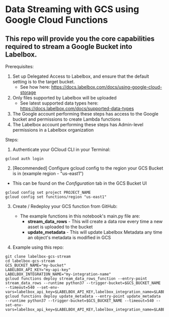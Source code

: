 # Data Streaming with GCS using Google Cloud Functions

## This repo will provide you the core capabilities required to stream a Google Bucket into Labelbox.

Prerequisites:
1. Set up Delegated Access to Labelbox, and ensure that the default setting is to the target bucket.
    * See how here: https://docs.labelbox.com/docs/using-google-cloud-storage 
2. Only files supported by Labelbox will be uploaded
    * See latest supported data types here: https://docs.labelbox.com/docs/supported-data-types
3. The Google account performing these steps has access to the Google bucket and permissions to create Lambda functions
4. The Labelbox account performing these steps has Admin-level permissions in a Labelbox organization

Steps:
1. Authenticate your GCloud CLI in your Terminal:
```
gcloud auth login
```
2. [Recommended] Configure gcloud config to the region your GCS Bucket is in (example region - "us-east1")
* This can be found on the *Configuration* tab in the GCS Bucket UI
```
gcloud config set project PROJECT_NAME
gcloud config set functions/region "us-east1"
```
3. Create / Redeploy your GCS function from GitHub:
    * The  example functions in this notebook's main.py file are:
        * **stream_data_rows** - This will create a data row every time a new asset is uploaded to the bucket
        * **update_metadata** - This will update Labelbox Metadata any time an object's metadata is modified in GCS

4. Example using this repo:

```
git clone labelbox-gcs-stream
cd labelbox-gcs-stream
GCS_BUCKET_NAME="my-bucket"
LABELBOX_API_KEY="my-api-key"
LABELBOX_INTEGRATION_NAME="my-integration-name"
gcloud functions deploy stream_data_rows_function --entry-point stream_data_rows --runtime python37 --trigger-bucket=$GCS_BUCKET_NAME --timeout=540 --set-env-vars=labelbox_api_key=$LABELBOX_API_KEY,labelbox_integration_name=$LABELBOX_INTEGRATION_NAME
gcloud functions deploy update_metadata --entry-point update_metadata --runtime python37 --trigger-bucket=$GCS_BUCKET_NAME --timeout=540 --set-env-vars=labelbox_api_key=$LABELBOX_API_KEY,labelbox_integration_name=$LABELBOX_INTEGRATION_NAME
```
